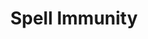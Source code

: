 ---
title: "Spell Immunity"

ability:
  types: ["Ex"]
  description: |
    A creature with spell immunity avoids the effects of spells and spell-like abilities that directly affect it. This works exactly like spell resistance, except that it cannot be overcome. Sometimes spell immunity is conditional or applies to only spells of a certain kind or level. Spells that do not allow spell resistance are not affected by spell immunity.
---